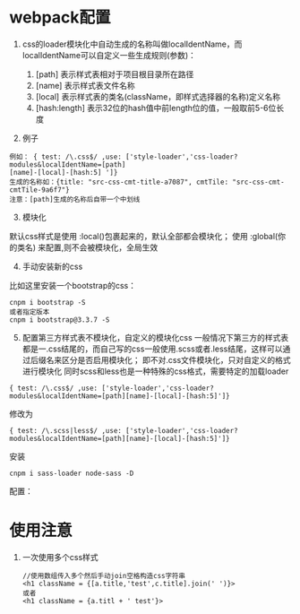 # webpack配置

1. css的loader模块化中自动生成的名称叫做localIdentName，而localIdentName可以自定义一些生成规则(参数)：

   1. \[path\] 表示样式表相对于项目根目录所在路径
   2. \[name\] 表示样式表文件名称
   3. \[local\] 表示样式表的类名(className，即样式选择器的名称)定义名称
   4. \[hash:length\] 表示32位的hash值中前length位的值，一般取前5-6位长度

2. 例子
```
例如： { test: /\.css$/ ,use: ['style-loader','css-loader?modules&localIdentName=[path]
[name]-[local]-[hash:5] ']} 
生成的名称如：{title: "src-css-cmt-title-a7087", cmtTile: "src-css-cmt-cmtTile-9a6f7"}
注意：[path]生成的名称后自带一个中划线
```

3. 模块化

默认css样式是使用 :local()包裹起来的，默认全部都会模块化；
使用 :global(你的类名) 来配置,则不会被模块化，全局生效

4. 手动安装新的css

比如这里安装一个bootstrap的css：
```
cnpm i bootstrap -S   
或者指定版本
cnpm i bootstrap@3.3.7 -S    
```

5. 配置第三方样式表不模块化，自定义的模块化css
一般情况下第三方的样式表都是一.css结尾的，而自己写的css一般使用.scss或者.less结尾，这样可以通过后缀名来区分是否启用模块化；
即不对.css文件模块化，只对自定义的格式进行模块化
同时scss和less也是一种特殊的css格式，需要特定的加载loader
```
{ test: /\.css$/ ,use: ['style-loader','css-loader?modules&localIdentName=[path][name]-[local]-[hash:5]']}
```
修改为
```
{ test: /\.scss|less$/ ,use: ['style-loader','css-loader?modules&localIdentName=[path][name]-[local]-[hash:5]']}
```

安装
```
cnpm i sass-loader node-sass -D
```

配置：


# 使用注意

1. 一次使用多个css样式

   ```
   //使用数组传入多个然后手动join空格构造css字符串
   <h1 className = {[a.title,'test',c.title].join(' ')}>   
   或者
   <h1 className = {a.titl + ' test'}>
   ```
